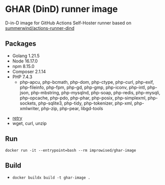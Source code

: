 # GHAR (DinD) runner image

D-in-D image for GitHub Actions Self-Hoster runner based on [summerwind/actions-runner-dind](https://hub.docker.com/r/summerwind/actions-runner-dind)

## Packages

- Golang    1.21.5
- Node      16.17.0
- npm       8.15.0
- Composer  2.1.14
- PHP       7.4.3
  - php-apcu, php-bcmath, php-dom, php-ctype, php-curl, php-exif, php-fileinfo, php-fpm, php-gd, php-gmp, php-iconv, php-intl, php-json, php-mbstring, php-mysqlnd, php-soap, php-redis, php-mysqli, php-opcache, php-pdo, php-phar, php-posix, php-simplexml, php-sockets, php-sqlite3, php-tidy, php-tokenizer, php-xml, php-xmlwriter, php-zip, php-pear, libgd-tools
<!-- - Docker    20.10.8 -->
- [retry](https://raw.githubusercontent.com/kadwanev/retry/0b65e6b7f54ed36b492910470157e180bbcc3c84/retry)
- wget, curl, unzip

## Run

`docker run -it --entrypoint=bash --rm improwised/ghar-image`

## Build

- `docker buildx build -t ghar-image .`
